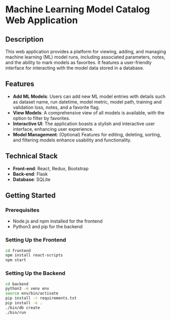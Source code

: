 # Machine Learning Model Catalog Web Application

## Description
This web application provides a platform for viewing, adding, and managing machine learning (ML) model runs, including associated parameters, notes, and the ability to mark models as favorites. It features a user-friendly interface for interacting with the model data stored in a database.

## Features
- **Add ML Models**: Users can add new ML model entries with details such as dataset name, run datetime, model metric, model path, training and validation loss, notes, and a favorite flag.
- **View Models**: A comprehensive view of all models is available, with the option to filter by favorites.
- **Interactive UI**: The application boasts a stylish and interactive user interface, enhancing user experience.
- **Model Management**: (Optional) Features for editing, deleting, sorting, and filtering models enhance usability and functionality.

## Technical Stack
- **Front-end**: React, Redux, Bootstrap
- **Back-end**: Flask
- **Database**: SQLite

## Getting Started

### Prerequisites
- Node.js and npm installed for the frontend
- Python3 and pip for the backend

### Setting Up the Frontend
```bash
cd frontend
npm install react-scripts
npm start
```

### Setting Up the Backend
```bash
cd backend
python3 -m venv env
source env/bin/activate
pip install -r requirements.txt
pip install -e .
./bin/db create
./bin/run
```

